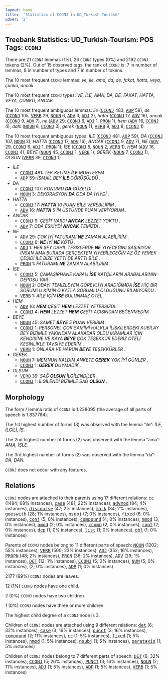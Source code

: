 ```yaml
---
layout: base
title:  'Statistics of CCONJ in UD_Turkish-Tourism'
udver: '2'
---
```


## Treebank Statistics: UD_Turkish-Tourism: POS Tags: `CCONJ`

There are 21 `CCONJ` lemmas (1%), 26 `CCONJ` types (0%) and 2192 `CCONJ` tokens (2%).
Out of 15 observed tags, the rank of `CCONJ` is: 7 in number of lemmas, 8 in number of types and 7 in number of tokens.

The 10 most frequent `CCONJ` lemmas: <em>ve, ile, ama, da, de, fakat, hatta, veya, çünkü, ancak</em>

The 10 most frequent `CCONJ` types:  <em>VE, İLE, AMA, DA, DE, FAKAT, HATTA, VEYA, ÇÜNKÜ, ANCAK</em>

The 10 most frequent ambiguous lemmas: <em>ile</em> (<tt><a href="tr_tourism-pos-CCONJ.html">CCONJ</a></tt> 483, <tt><a href="tr_tourism-pos-ADP.html">ADP</a></tt> 59), <em>de</em> (<tt><a href="tr_tourism-pos-CCONJ.html">CCONJ</a></tt> 105, <tt><a href="tr_tourism-pos-VERB.html">VERB</a></tt> 29, <tt><a href="tr_tourism-pos-NOUN.html">NOUN</a></tt> 6, <tt><a href="tr_tourism-pos-ADV.html">ADV</a></tt> 3, <tt><a href="tr_tourism-pos-ADJ.html">ADJ</a></tt> 2), <em>hatta</em> (<tt><a href="tr_tourism-pos-CCONJ.html">CCONJ</a></tt> 17, <tt><a href="tr_tourism-pos-ADV.html">ADV</a></tt> 16), <em>ancak</em> (<tt><a href="tr_tourism-pos-CCONJ.html">CCONJ</a></tt> 9, <tt><a href="tr_tourism-pos-ADV.html">ADV</a></tt> 7), <em>ne</em> (<tt><a href="tr_tourism-pos-ADV.html">ADV</a></tt> 29, <tt><a href="tr_tourism-pos-CCONJ.html">CCONJ</a></tt> 6, <tt><a href="tr_tourism-pos-ADJ.html">ADJ</a></tt> 1, <tt><a href="tr_tourism-pos-PRON.html">PRON</a></tt> 1), <em>hem</em> (<tt><a href="tr_tourism-pos-ADV.html">ADV</a></tt> 16, <tt><a href="tr_tourism-pos-CCONJ.html">CCONJ</a></tt> 4), <em>dahi</em> (<tt><a href="tr_tourism-pos-NOUN.html">NOUN</a></tt> 6, <tt><a href="tr_tourism-pos-CCONJ.html">CCONJ</a></tt> 3), <em>gerek</em> (<tt><a href="tr_tourism-pos-NOUN.html">NOUN</a></tt> 11, <tt><a href="tr_tourism-pos-VERB.html">VERB</a></tt> 9, <tt><a href="tr_tourism-pos-ADJ.html">ADJ</a></tt> 8, <tt><a href="tr_tourism-pos-CCONJ.html">CCONJ</a></tt> 1)

The 10 most frequent ambiguous types:  <em>İLE</em> (<tt><a href="tr_tourism-pos-CCONJ.html">CCONJ</a></tt> 481, <tt><a href="tr_tourism-pos-ADP.html">ADP</a></tt> 59), <em>DA</em> (<tt><a href="tr_tourism-pos-CCONJ.html">CCONJ</a></tt> 107, <tt><a href="tr_tourism-pos-NOUN.html">NOUN</a></tt> 3), <em>HATTA</em> (<tt><a href="tr_tourism-pos-CCONJ.html">CCONJ</a></tt> 17, <tt><a href="tr_tourism-pos-ADV.html">ADV</a></tt> 16), <em>ANCAK</em> (<tt><a href="tr_tourism-pos-CCONJ.html">CCONJ</a></tt> 9, <tt><a href="tr_tourism-pos-ADV.html">ADV</a></tt> 7), <em>NE</em> (<tt><a href="tr_tourism-pos-ADV.html">ADV</a></tt> 29, <tt><a href="tr_tourism-pos-CCONJ.html">CCONJ</a></tt> 6, <tt><a href="tr_tourism-pos-ADJ.html">ADJ</a></tt> 1, <tt><a href="tr_tourism-pos-PRON.html">PRON</a></tt> 1), <em>İSE</em> (<tt><a href="tr_tourism-pos-CCONJ.html">CCONJ</a></tt> 5, <tt><a href="tr_tourism-pos-NOUN.html">NOUN</a></tt> 2, <tt><a href="tr_tourism-pos-VERB.html">VERB</a></tt> 1), <em>HEM</em> (<tt><a href="tr_tourism-pos-ADV.html">ADV</a></tt> 16, <tt><a href="tr_tourism-pos-CCONJ.html">CCONJ</a></tt> 4), <em>BEYE</em> (<tt><a href="tr_tourism-pos-NOUN.html">NOUN</a></tt> 45, <tt><a href="tr_tourism-pos-CCONJ.html">CCONJ</a></tt> 1, <tt><a href="tr_tourism-pos-VERB.html">VERB</a></tt> 1), <em>GEREK</em> (<tt><a href="tr_tourism-pos-NOUN.html">NOUN</a></tt> 7, <tt><a href="tr_tourism-pos-CCONJ.html">CCONJ</a></tt> 1), <em>OLSUN</em> (<tt><a href="tr_tourism-pos-VERB.html">VERB</a></tt> 39, <tt><a href="tr_tourism-pos-CCONJ.html">CCONJ</a></tt> 1)


* <em>İLE</em>
  * <tt><a href="tr_tourism-pos-CCONJ.html">CCONJ</a></tt> 481: <em>TEK KELİME <b>İLE</b> MUHTEŞEM .</em>
  * <tt><a href="tr_tourism-pos-ADP.html">ADP</a></tt> 59: <em>İSMAİL BEY <b>İLE</b> GÖRÜŞÜLDÜ .</em>
* <em>DA</em>
  * <tt><a href="tr_tourism-pos-CCONJ.html">CCONJ</a></tt> 107: <em>KONUMU <b>DA</b> GÜZELDİ .</em>
  * <tt><a href="tr_tourism-pos-NOUN.html">NOUN</a></tt> 3: <em>DEKORASYON <b>DA</b> ODA DA İYİYDİ .</em>
* <em>HATTA</em>
  * <tt><a href="tr_tourism-pos-CCONJ.html">CCONJ</a></tt> 17: <em><b>HATTA</b> 10 PUAN BİLE VEREBİLİRİM .</em>
  * <tt><a href="tr_tourism-pos-ADV.html">ADV</a></tt> 16: <em><b>HATTA</b> 5'İN ÜSTÜNDE PUAN VERİYORUM .</em>
* <em>ANCAK</em>
  * <tt><a href="tr_tourism-pos-CCONJ.html">CCONJ</a></tt> 9: <em>ÇEŞİT VARDI <b>ANCAK</b> LEZZET YOKTU .</em>
  * <tt><a href="tr_tourism-pos-ADV.html">ADV</a></tt> 7: <em>ODA ESKİYDİ <b>ANCAK</b> TEMİZDİ .</em>
* <em>NE</em>
  * <tt><a href="tr_tourism-pos-ADV.html">ADV</a></tt> 29: <em>ÇOK İYİ FATURAMI <b>NE</b> ZAMAN ALABİLİRİM .</em>
  * <tt><a href="tr_tourism-pos-CCONJ.html">CCONJ</a></tt> 6: <em><b>NE</b> İYİ <b>NE</b> KÖTÜ .</em>
  * <tt><a href="tr_tourism-pos-ADJ.html">ADJ</a></tt> 1: <em>HER ŞEY DAHİL TESİSLERDE <b>NE</b> YİYECEĞİNİ ŞAŞIRIYOR İNSAN AMA BURADA GERÇEKTEN YİYEBİLECEĞİN AZ ÖZ YEMEK ÇEŞİDİ İLE BİZE YETTİ DE ARTTI BİLE .</em>
  * <tt><a href="tr_tourism-pos-PRON.html">PRON</a></tt> 1: <em>FATURAMI <b>NE</b> ZAMAN ALABİLİRİM .</em>
* <em>İSE</em>
  * <tt><a href="tr_tourism-pos-CCONJ.html">CCONJ</a></tt> 5: <em>ÇAMAŞIRHANE KAPALI <b>İSE</b> KATÇILARIN ARABALARININ DEPOSU VAR .</em>
  * <tt><a href="tr_tourism-pos-NOUN.html">NOUN</a></tt> 2: <em>ODAYI TEMİZLEYEN GÖREVLİYİ ARADIĞIMDA <b>İSE</b> HİÇ BİR SORUMLU KİMİN O KATLA SORUMLU OLDUĞUNU BİLMİYORDU .</em>
  * <tt><a href="tr_tourism-pos-VERB.html">VERB</a></tt> 1: <em>AİLE İÇİN <b>İSE</b> BULUNMAZ OTEL .</em>
* <em>HEM</em>
  * <tt><a href="tr_tourism-pos-ADV.html">ADV</a></tt> 16: <em><b>HEM</b> ÇEŞİT <b>HEM</b> LEZZET YETERSİZDİ .</em>
  * <tt><a href="tr_tourism-pos-CCONJ.html">CCONJ</a></tt> 4: <em><b>HEM</b> LEZZET <b>HEM</b> ÇEŞİT AÇISINDAN BEĞENMEDİM .</em>
* <em>BEYE</em>
  * <tt><a href="tr_tourism-pos-NOUN.html">NOUN</a></tt> 45: <em>SAMET <b>BEYE</b> 5 PUAN VERİRİM .</em>
  * <tt><a href="tr_tourism-pos-CCONJ.html">CCONJ</a></tt> 1: <em>PERSONEL ÇOK SAMİMİ HALKLA İLİŞKİLERDEKİ KUBİLAY BEY BİZİMLE YAKINDAN ALAKADAR OLDU İKRAMLAR İÇİN KENDİSİNE VE KAYA <b>BEYE</b> ÇOK TEŞEKKÜR EDERİZ OTELİ KESİNLİKLE TAVSİYE EDERİM .</em>
  * <tt><a href="tr_tourism-pos-VERB.html">VERB</a></tt> 1: <em>ONLARA VE HARUN <b>BEYE</b> TEŞEKKÜRLER .</em>
* <em>GEREK</em>
  * <tt><a href="tr_tourism-pos-NOUN.html">NOUN</a></tt> 7: <em>MEMNUN KALDIM ANKETE <b>GEREK</b> YOK İYİ GÜNLER .</em>
  * <tt><a href="tr_tourism-pos-CCONJ.html">CCONJ</a></tt> 1: <em><b>GEREK</b> DUYMADIK .</em>
* <em>OLSUN</em>
  * <tt><a href="tr_tourism-pos-VERB.html">VERB</a></tt> 39: <em>SAĞ <b>OLSUN</b> İLGİLENDİLER .</em>
  * <tt><a href="tr_tourism-pos-CCONJ.html">CCONJ</a></tt> 1: <em>İLGİLENDİ BİZİMLE SAĞ <b>OLSUN</b> .</em>

## Morphology

The form / lemma ratio of `CCONJ` is 1.238095 (the average of all parts of speech is 1.837764).

The 1st highest number of forms (3) was observed with the lemma “ile”: <em>İLE, İLGİLİ, İŞ</em>.

The 2nd highest number of forms (2) was observed with the lemma “ama”: <em>AMA, İŞLE</em>.

The 3rd highest number of forms (2) was observed with the lemma “da”: <em>DA, DAN</em>.

`CCONJ` does not occur with any features.


## Relations

`CCONJ` nodes are attached to their parents using 17 different relations: <tt><a href="tr_tourism-dep-cc.html">cc</a></tt> (1484; 68% instances), <tt><a href="tr_tourism-dep-case.html">case</a></tt> (481; 22% instances), <tt><a href="tr_tourism-dep-advmod.html">advmod</a></tt> (84; 4% instances), <tt><a href="tr_tourism-dep-discourse.html">discourse</a></tt> (47; 2% instances), <tt><a href="tr_tourism-dep-mark.html">mark</a></tt> (34; 2% instances), <tt><a href="tr_tourism-dep-goeswith.html">goeswith</a></tt> (28; 1% instances), <tt><a href="tr_tourism-dep-nsubj.html">nsubj</a></tt> (7; 0% instances), <tt><a href="tr_tourism-dep-fixed.html">fixed</a></tt> (6; 0% instances), <tt><a href="tr_tourism-dep-conj.html">conj</a></tt> (5; 0% instances), <tt><a href="tr_tourism-dep-compound.html">compound</a></tt> (4; 0% instances), <tt><a href="tr_tourism-dep-nmod.html">nmod</a></tt> (3; 0% instances), <tt><a href="tr_tourism-dep-amod.html">amod</a></tt> (2; 0% instances), <tt><a href="tr_tourism-dep-ccomp.html">ccomp</a></tt> (2; 0% instances), <tt><a href="tr_tourism-dep-root.html">root</a></tt> (2; 0% instances), <tt><a href="tr_tourism-dep-dep.html">dep</a></tt> (1; 0% instances), <tt><a href="tr_tourism-dep-list.html">list</a></tt> (1; 0% instances), <tt><a href="tr_tourism-dep-obl.html">obl</a></tt> (1; 0% instances)

Parents of `CCONJ` nodes belong to 11 different parts of speech: <tt><a href="tr_tourism-pos-NOUN.html">NOUN</a></tt> (1202; 55% instances), <tt><a href="tr_tourism-pos-VERB.html">VERB</a></tt> (500; 23% instances), <tt><a href="tr_tourism-pos-ADJ.html">ADJ</a></tt> (352; 16% instances), <tt><a href="tr_tourism-pos-PROPN.html">PROPN</a></tt> (48; 2% instances), <tt><a href="tr_tourism-pos-PRON.html">PRON</a></tt> (36; 2% instances), <tt><a href="tr_tourism-pos-ADV.html">ADV</a></tt> (29; 1% instances), <tt><a href="tr_tourism-pos-DET.html">DET</a></tt> (12; 1% instances), <tt><a href="tr_tourism-pos-CCONJ.html">CCONJ</a></tt> (5; 0% instances), <tt><a href="tr_tourism-pos-NUM.html">NUM</a></tt> (5; 0% instances),  (2; 0% instances), <tt><a href="tr_tourism-pos-ADP.html">ADP</a></tt> (1; 0% instances)

2177 (99%) `CCONJ` nodes are leaves.

12 (1%) `CCONJ` nodes have one child.

2 (0%) `CCONJ` nodes have two children.

1 (0%) `CCONJ` nodes have three or more children.

The highest child degree of a `CCONJ` node is 3.

Children of `CCONJ` nodes are attached using 9 different relations: <tt><a href="tr_tourism-dep-det.html">det</a></tt> (6; 32% instances), <tt><a href="tr_tourism-dep-case.html">case</a></tt> (3; 16% instances), <tt><a href="tr_tourism-dep-punct.html">punct</a></tt> (3; 16% instances), <tt><a href="tr_tourism-dep-compound.html">compound</a></tt> (2; 11% instances), <tt><a href="tr_tourism-dep-cc.html">cc</a></tt> (1; 5% instances), <tt><a href="tr_tourism-dep-fixed.html">fixed</a></tt> (1; 5% instances), <tt><a href="tr_tourism-dep-nmod.html">nmod</a></tt> (1; 5% instances), <tt><a href="tr_tourism-dep-nsubj.html">nsubj</a></tt> (1; 5% instances), <tt><a href="tr_tourism-dep-parataxis.html">parataxis</a></tt> (1; 5% instances)

Children of `CCONJ` nodes belong to 7 different parts of speech: <tt><a href="tr_tourism-pos-DET.html">DET</a></tt> (6; 32% instances), <tt><a href="tr_tourism-pos-CCONJ.html">CCONJ</a></tt> (5; 26% instances), <tt><a href="tr_tourism-pos-PUNCT.html">PUNCT</a></tt> (3; 16% instances), <tt><a href="tr_tourism-pos-NOUN.html">NOUN</a></tt> (2; 11% instances), <tt><a href="tr_tourism-pos-ADJ.html">ADJ</a></tt> (1; 5% instances), <tt><a href="tr_tourism-pos-ADP.html">ADP</a></tt> (1; 5% instances), <tt><a href="tr_tourism-pos-VERB.html">VERB</a></tt> (1; 5% instances)

